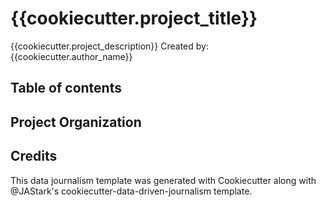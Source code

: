 # {{cookiecutter.project_title}}
{{cookiecutter.project_description}}
Created by: {{cookiecutter.author_name}}

## Table of contents

## Project Organization

## Credits
This data journalism template was generated with Cookiecutter along with @JAStark's cookiecutter-data-driven-journalism template.